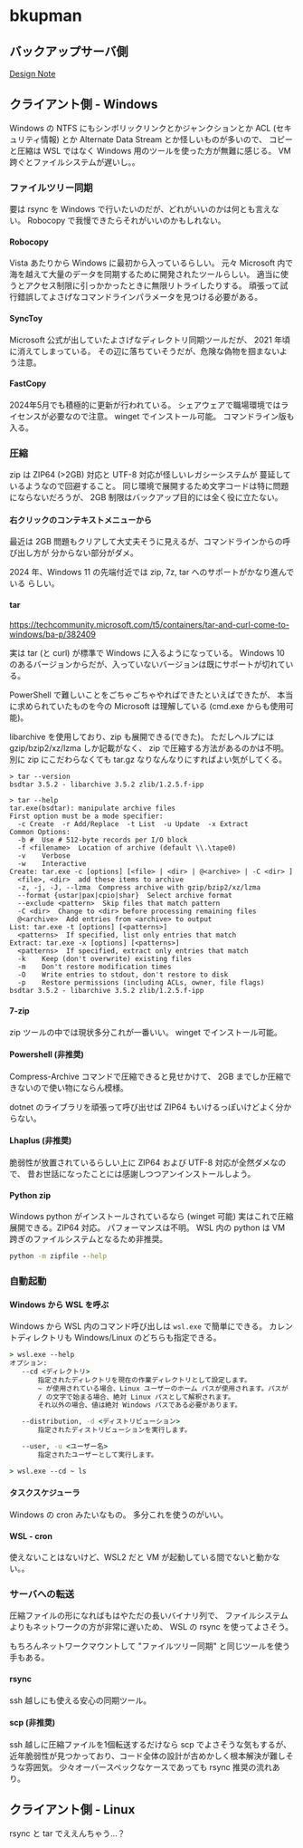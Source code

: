 # bkupman

## バックアップサーバ側

[Design Note](design/design.md)

## クライアント側 - Windows

Windows の NTFS にもシンボリックリンクとかジャンクションとか ACL (セキュリティ情報)
とか Alternate Data Stream とか怪しいものが多いので、
コピーと圧縮は WSL ではなく Windows 用のツールを使った方が無難に感じる。
VM 跨ぐとファイルシステムが遅いし。。

### ファイルツリー同期

要は rsync を Windows で行いたいのだが、どれがいいのかは何とも言えない。
Robocopy で我慢できたらそれがいいのかもしれない。

#### Robocopy

Vista あたりから Windows に最初から入っているらしい。
元々 Microsoft 内で海を越えて大量のデータを同期するために開発されたツールらしい。
適当に使うとアクセス制限に引っかかったときに無限リトライしたりする。
頑張って試行錯誤してよさげなコマンドラインパラメータを見つける必要がある。

#### SyncToy

Microsoft 公式が出していたよさげなディレクトリ同期ツールだが、
2021 年頃に消えてしまっている。
その辺に落ちていそうだが、危険な偽物を掴まないよう注意。

#### FastCopy

2024年5月でも積極的に更新が行われている。
シェアウェアで職場環境ではライセンスが必要なので注意。
winget でインストール可能。
コマンドライン版も入る。

### 圧縮

zip は ZIP64 (>2GB) 対応と UTF-8 対応が怪しいレガシーシステムが
蔓延しているようなので回避すること。
同じ環境で展開するため文字コードは特に問題にならないだろうが、
2GB 制限はバックアップ目的には全く役に立たない。

#### 右クリックのコンテキストメニューから

最近は 2GB 問題もクリアして大丈夫そうに見えるが、コマンドラインからの呼び出し方が
分からない部分がダメ。

2024 年、Windows 11 の先端付近では zip, 7z, tar へのサポートがかなり進んでいる
らしい。

#### tar

<https://techcommunity.microsoft.com/t5/containers/tar-and-curl-come-to-windows/ba-p/382409>

実は tar (と curl) が標準で Windows に入るようになっている。
Windows 10 のあるバージョンからだが、入っていないバージョンは既にサポートが切れている。

PowerShell で難しいことをごちゃごちゃやればできたといえばできたが、
本当に求められていたものを今の Microsoft は理解している
(cmd.exe からも使用可能)。

libarchive を使用しており、zip も展開できる(できた)。
ただしヘルプには gzip/bzip2/xz/lzma しか記載がなく、
zip で圧縮する方法があるのかは不明。
別に zip にこだわらなくても tar.gz なりなんなりにすればよい気がしてくる。

```text
> tar --version
bsdtar 3.5.2 - libarchive 3.5.2 zlib/1.2.5.f-ipp

> tar --help
tar.exe(bsdtar): manipulate archive files
First option must be a mode specifier:
  -c Create  -r Add/Replace  -t List  -u Update  -x Extract
Common Options:
  -b #  Use # 512-byte records per I/O block
  -f <filename>  Location of archive (default \\.\tape0)
  -v    Verbose
  -w    Interactive
Create: tar.exe -c [options] [<file> | <dir> | @<archive> | -C <dir> ]
  <file>, <dir>  add these items to archive
  -z, -j, -J, --lzma  Compress archive with gzip/bzip2/xz/lzma
  --format {ustar|pax|cpio|shar}  Select archive format
  --exclude <pattern>  Skip files that match pattern
  -C <dir>  Change to <dir> before processing remaining files
  @<archive>  Add entries from <archive> to output
List: tar.exe -t [options] [<patterns>]
  <patterns>  If specified, list only entries that match
Extract: tar.exe -x [options] [<patterns>]
  <patterns>  If specified, extract only entries that match
  -k    Keep (don't overwrite) existing files
  -m    Don't restore modification times
  -O    Write entries to stdout, don't restore to disk
  -p    Restore permissions (including ACLs, owner, file flags)
bsdtar 3.5.2 - libarchive 3.5.2 zlib/1.2.5.f-ipp
```

#### 7-zip

zip ツールの中では現状多分これが一番いい。
winget でインストール可能。

#### Powershell (非推奨)

Compress-Archive コマンドで圧縮できると見せかけて、
2GB までしか圧縮できないので使い物にならん模様。

dotnet のライブラリを頑張って呼び出せば ZIP64 もいけるっぽいけどよく分からない。

#### Lhaplus (非推奨)

脆弱性が放置されているらしい上に ZIP64 および UTF-8 対応が全然ダメなので、
昔お世話になったことには感謝しつつアンインストールしよう。

#### Python zip

Windows python がインストールされているなら (winget 可能)
実はこれで圧縮展開できる。ZIP64 対応。
パフォーマンスは不明。
WSL 内の python は VM 跨ぎのファイルシステムとなるため非推奨。

```bat
python -m zipfile --help
```

### 自動起動

#### Windows から WSL を呼ぶ

Windows から WSL 内のコマンド呼び出しは `wsl.exe` で簡単にできる。
カレントディレクトリも Windows/Linux のどちらも指定できる。

```bat
> wsl.exe --help
オプション:
   --cd <ディレクトリ>
       指定されたディレクトリを現在の作業ディレクトリとして設定します。
       ~ が使用されている場合、Linux ユーザーのホーム パスが使用されます。パスが
       / の文字で始まる場合、絶対 Linux パスとして解釈されます。
       それ以外の場合、値は絶対 Windows パスである必要があります。

   --distribution, -d <ディストリビューション>
       指定されたディストリビューションを実行します。

   --user, -u <ユーザー名>
       指定されたユーザーとして実行します。

> wsl.exe --cd ~ ls
```

#### タスクスケジューラ

Windows の cron みたいなもの。
多分これを使うのがいい。

#### WSL - cron

使えないことはないけど、WSL2 だと VM が起動している間でないと動かない。。

### サーバへの転送

圧縮ファイルの形になればもはやただの長いバイナリ列で、
ファイルシステムよりもネットワークの方が非常に遅いため、
WSL の rsync を使ってよさそう。

もちろんネットワークマウントして "ファイルツリー同期" と同じツールを使う手もある。

#### rsync

ssh 越しにも使える安心の同期ツール。

#### scp (非推奨)

ssh 越しに圧縮ファイルを1個転送するだけなら scp でよさそうな気もするが、
近年脆弱性が見つかっており、コード全体の設計が古めかしく根本解決が難しそうな雰囲気。
少々オーバースペックなケースであっても rsync 推奨の流れあり。

## クライアント側 - Linux

rsync と tar でええんちゃう…？
